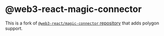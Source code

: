 # @web3-react-magic-connector

This is a fork of [`@web3-react/magic-connector` repository](https://github.com/NoahZinsmeister/web3-react/tree/v6/packages/magic-connector) that adds polygon support.
